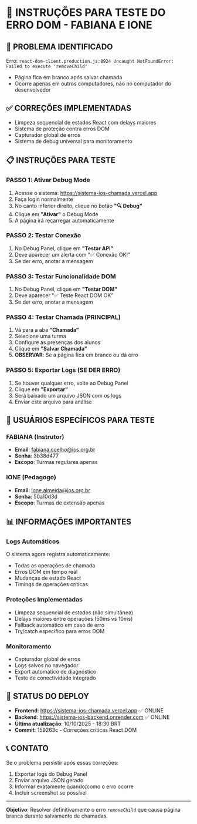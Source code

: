 # 🔧 INSTRUÇÕES PARA TESTE DO ERRO DOM - FABIANA E IONE

## 🚨 PROBLEMA IDENTIFICADO
Erro: `react-dom-client.production.js:8924 Uncaught NotFoundError: Failed to execute 'removeChild'`
- Página fica em branco após salvar chamada
- Ocorre apenas em outros computadores, não no computador do desenvolvedor

## ✅ CORREÇÕES IMPLEMENTADAS
- Limpeza sequencial de estados React com delays maiores
- Sistema de proteção contra erros DOM
- Capturador global de erros
- Sistema de debug universal para monitoramento

## 📋 INSTRUÇÕES PARA TESTE

### PASSO 1: Ativar Debug Mode
1. Acesse o sistema: https://sistema-ios-chamada.vercel.app
2. Faça login normalmente
3. No canto inferior direito, clique no botão **"🔍 Debug"**
4. Clique em **"Ativar"** o Debug Mode
5. A página irá recarregar automaticamente

### PASSO 2: Testar Conexão
1. No Debug Panel, clique em **"Testar API"**
2. Deve aparecer um alerta com "✅ Conexão OK!"
3. Se der erro, anotar a mensagem

### PASSO 3: Testar Funcionalidade DOM
1. No Debug Panel, clique em **"Testar DOM"**
2. Deve aparecer "✅ Teste React DOM OK"
3. Se der erro, anotar a mensagem

### PASSO 4: Testar Chamada (PRINCIPAL)
1. Vá para a aba **"Chamada"**
2. Selecione uma turma
3. Configure as presenças dos alunos
4. Clique em **"Salvar Chamada"**
5. **OBSERVAR**: Se a página fica em branco ou dá erro

### PASSO 5: Exportar Logs (SE DER ERRO)
1. Se houver qualquer erro, volte ao Debug Panel
2. Clique em **"Exportar"**
3. Será baixado um arquivo JSON com os logs
4. Enviar este arquivo para análise

## 🎯 USUÁRIOS ESPECÍFICOS PARA TESTE

### FABIANA (Instrutor)
- **Email**: fabiana.coelho@ios.org.br
- **Senha**: 3b38d477
- **Escopo**: Turmas regulares apenas

### IONE (Pedagogo) 
- **Email**: ione.almeida@ios.org.br
- **Senha**: 50a10d3d
- **Escopo**: Turmas de extensão apenas

## 📊 INFORMAÇÕES IMPORTANTES

### Logs Automáticos
O sistema agora registra automaticamente:
- Todas as operações de chamada
- Erros DOM em tempo real
- Mudanças de estado React
- Timings de operações críticas

### Proteções Implementadas
- Limpeza sequencial de estados (não simultânea)
- Delays maiores entre operações (50ms vs 10ms)
- Fallback automático em caso de erro
- Try/catch específico para erros DOM

### Monitoramento
- Capturador global de erros
- Logs salvos no navegador
- Export automático de diagnóstico
- Teste de conectividade integrado

## 🚀 STATUS DO DEPLOY
- **Frontend**: https://sistema-ios-chamada.vercel.app ✅ ONLINE
- **Backend**: https://sistema-ios-backend.onrender.com ✅ ONLINE
- **Última atualização**: 10/10/2025 - 18:30 BRT
- **Commit**: 159263c - Correções críticas React DOM

## 📞 CONTATO
Se o problema persistir após essas correções:
1. Exportar logs do Debug Panel
2. Enviar arquivo JSON gerado
3. Informar exatamente quando/como o erro ocorre
4. Incluir screenshot se possível

---
**Objetivo**: Resolver definitivamente o erro `removeChild` que causa página branca durante salvamento de chamadas.